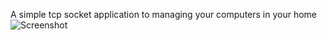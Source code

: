 A simple tcp socket application to managing your computers in your home  
![Screenshot](https://i.hizliresim.com/Xb6ZjR.png)
